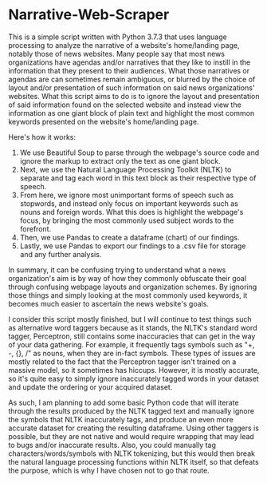 # Narrative-Web-Scraper
This is a simple script written with Python 3.7.3 that uses language processing to analyze the narrative of a website's home/landing page, notably those of news websites.
Many people say that most news organizations have agendas and/or narratives that they like to instill in the information that they present to their audiences. What those narratives or agendas are can sometimes remain ambiguous, or blurred by the choice of layout and/or presentation of such information on said news organizations' websites. What this script aims to do is to ignore the layout and presentation of said information found on the selected website and instead view the information as one giant block of plain text and highlight the most common keywords presented on the website's home/landing page. 

Here's how it works:

1) We use Beautiful Soup to parse through the webpage's source code and ignore the markup to extract only the text as one giant block.
2) Next, we use the Natural Language Processing Toolkit (NLTK) to separate and tag each word in this text block as their respective type of speech.
3) From here, we ignore most unimportant forms of speech such as stopwords, and instead only focus on important keywords such as nouns and foreign words. What this does is highlight the webpage's focus, by bringing the most commonly used subject words to the forefront.
4) Then, we use Pandas to create a dataframe (chart) of our findings.
5) Lastly, we use Pandas to export our findings to a .csv file for storage and any further analysis. 

In summary, it can be confusing trying to understand what a news organization's aim is by way of how they commonly obfuscate their goal through confusing webpage layouts and organization schemes. By ignoring those things and simply looking at the most commonly used keywords, it becomes much easier to ascertain the news website's goals. 

I consider this script mostly finished, but I will continue to test things such as alternative word taggers because as it stands, the NLTK's standard word tagger, Perceptron, still contains some inaccuracies that can get in the way of your data gathering. For example, it frequently tags symbols such as "+, -, {}, /" as nouns, when they are in-fact symbols. These types of issues are mostly related to the fact that the Perceptron tagger isn't trained on a massive model, so it sometimes has hiccups. However, it is mostly accurate, so it's quite easy to simply ignore inaccurately tagged words in your dataset and update the ordering or your acquired dataset. 

As such, I am planning to add some basic Python code that will iterate through the results produced by the NLTK tagged text and manually ignore the symbols that NLTK inaccurately tags, and produce an even more accurate dataset for creating the resulting dataframe. Using other taggers is possible, but they are not native and would require wrapping that may lead to bugs and/or inaccurate results. Also, you could manually tag characters/words/symbols with NLTK tokenizing, but this would then break the natural language processing functions within NLTK itself, so that defeats the purpose, which is why I have chosen not to go that route. 
